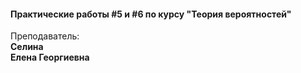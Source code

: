 #### Практические работы #5 и #6 по курсу "Теория вероятностей"

Преподаватель:\
**Селина**\
**Елена Георгиевна**